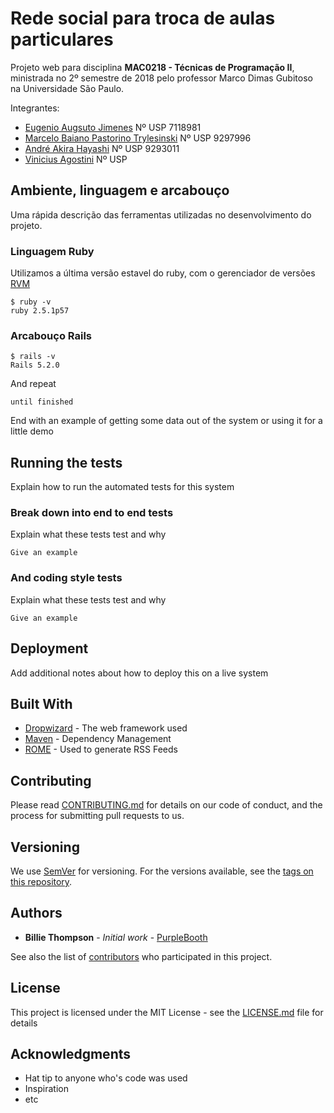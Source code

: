 # Rede social para troca de aulas particulares

Projeto web para disciplina **MAC0218 - Técnicas de Programação II**, ministrada no 2º semestre de 2018
pelo professor Marco Dimas Gubitoso na Universidade São Paulo.

Integrantes:
* [Eugenio Augsuto Jimenes](https://github.com/callmarx) Nº USP 7118981
* [Marcelo Baiano Pastorino Trylesinski](https://github.com/Kludex)    Nº USP 9297996
* [André Akira Hayashi](https://github.com/Akiira23) Nº USP 9293011
* [Vinicius Agostini](https://github.com/viagostini) Nº USP


## Ambiente, linguagem e arcabouço

Uma rápida descrição das ferramentas utilizadas no desenvolvimento do projeto.



### Linguagem Ruby

Utilizamos a última versão estavel do ruby, com o gerenciador de versões [RVM](https://rvm.io/)

```
$ ruby -v
ruby 2.5.1p57
```

### Arcabouço Rails

```
$ rails -v
Rails 5.2.0
```

And repeat

```
until finished
```

End with an example of getting some data out of the system or using it for a little demo

## Running the tests

Explain how to run the automated tests for this system

### Break down into end to end tests

Explain what these tests test and why

```
Give an example
```

### And coding style tests

Explain what these tests test and why

```
Give an example
```

## Deployment

Add additional notes about how to deploy this on a live system

## Built With

* [Dropwizard](http://www.dropwizard.io/1.0.2/docs/) - The web framework used
* [Maven](https://maven.apache.org/) - Dependency Management
* [ROME](https://rometools.github.io/rome/) - Used to generate RSS Feeds

## Contributing

Please read [CONTRIBUTING.md](https://gist.github.com/PurpleBooth/b24679402957c63ec426) for details on our code of conduct, and the process for submitting pull requests to us.

## Versioning

We use [SemVer](http://semver.org/) for versioning. For the versions available, see the [tags on this repository](https://github.com/your/project/tags).

## Authors

* **Billie Thompson** - *Initial work* - [PurpleBooth](https://github.com/PurpleBooth)

See also the list of [contributors](https://github.com/your/project/contributors) who participated in this project.

## License

This project is licensed under the MIT License - see the [LICENSE.md](LICENSE.md) file for details

## Acknowledgments

* Hat tip to anyone who's code was used
* Inspiration
* etc
